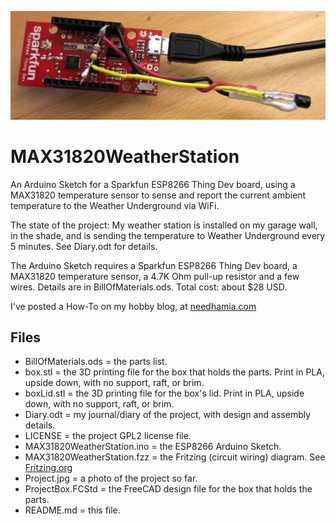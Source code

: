 ![The Project so far](https://github.com/bneedhamia/MAX31820WeatherStation/blob/master/Project.jpg)
# MAX31820WeatherStation
An Arduino Sketch for a Sparkfun ESP8266 Thing Dev board, using a MAX31820 temperature sensor to sense and report the current ambient temperature to the Weather Underground via WiFi.

The state of the project: My weather station is installed on my garage wall, in the shade, and is sending the temperature to Weather Underground every 5 minutes. See Diary.odt for details.

The Arduino Sketch requires a Sparkfun ESP8266 Thing Dev board, a MAX31820 temperature sensor, a 4.7K Ohm pull-up resistor and a few wires. Details are in BillOfMaterials.ods. Total cost: about $28 USD.

I've posted a How-To on my hobby blog, at [needhamia.com](https://needhamia.com/build-a-minimal-weather-underground-station/)

## Files
* BillOfMaterials.ods = the parts list.
* box.stl = the 3D printing file for the box that holds the parts. Print in PLA, upside down, with no support, raft, or brim.
* boxLid.stl = the 3D printing file for the box's lid. Print in PLA, upside down, with no support, raft, or brim.
* Diary.odt = my journal/diary of the project, with design and assembly details.
* LICENSE = the project GPL2 license file.
* MAX31820WeatherStation.ino = the ESP8266 Arduino Sketch.
* MAX31820WeatherStation.fzz = the Fritzing (circuit wiring) diagram. See [Fritzing.org](http://fritzing.org)
* Project.jpg = a photo of the project so far.
* ProjectBox.FCStd = the FreeCAD design file for the box that holds the parts.
* README.md = this file.
